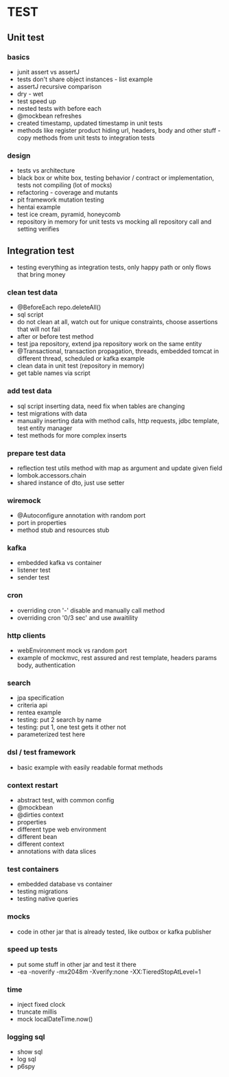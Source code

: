 # TEST

## Unit test

### basics

* junit assert vs assertJ
* tests don't share object instances - list example
* assertJ recursive comparison
* dry - wet
* test speed up
* nested tests with before each
* @mockbean refreshes
* created timestamp, updated timestamp in unit tests
* methods like register product hiding url, headers, body and other stuff - copy methods from unit tests to integration tests

### design
* tests vs architecture
* black box or white box, testing behavior / contract or implementation, tests not compiling (lot of mocks)
* refactoring - coverage and mutants
* pit framework mutation testing
* hentai example
* test ice cream, pyramid, honeycomb
* repository in memory for unit tests vs mocking all repository call and setting verifies


## Integration test

* testing everything as integration tests, only happy path or only flows that bring money

### clean test data
* @BeforeEach repo.deleteAll()
* sql script
* do not clean at all, watch out for unique constraints, choose assertions that will not fail
* after or before test method
* test jpa repository, extend jpa repository work on the same entity 
* @Transactional, transaction propagation, threads, embedded tomcat in different thread, scheduled or kafka example
* clean data in unit test (repository in memory)
* get table names via script

### add test data
* sql script inserting data, need fix when tables are changing
* test migrations with data
* manually inserting data with method calls, http requests, jdbc template, test entity manager
* test methods for more complex inserts

### prepare test data
* reflection test utils method with map as argument and update given field
* lombok.accessors.chain 
* shared instance of dto, just use setter

### wiremock
* @Autoconfigure annotation with random port
* port in properties
* method stub and resources stub

### kafka
* embedded kafka vs container
* listener test
* sender test

### cron
* overriding cron '-' disable and manually call method
* overriding cron '0/3 sec' and use awaitility

### http clients
* webEnvironment mock vs random port
* example of mockmvc, rest assured and rest template, headers params body, authentication

### search
* jpa specification
* criteria api
* rentea example 
* testing: put 2 search by name
* testing: put 1, one test gets it other not
* parameterized test here

### dsl / test framework
* basic example with easily readable format methods

### context restart
* abstract test, with common config
* @mockbean
* @dirties context
* properties
* different type web environment
* different bean
* different context
* annotations with data slices

### test containers
* embedded database vs container
* testing migrations 
* testing native queries

### mocks
* code in other jar that is already tested, like outbox or kafka publisher

### speed up tests
* put some stuff in other jar and test it there
* -ea -noverify -mx2048m -Xverify:none -XX:TieredStopAtLevel=1

### time
* inject fixed clock
* truncate millis
* mock localDateTime.now()

### logging sql
* show sql
* log sql
* p6spy